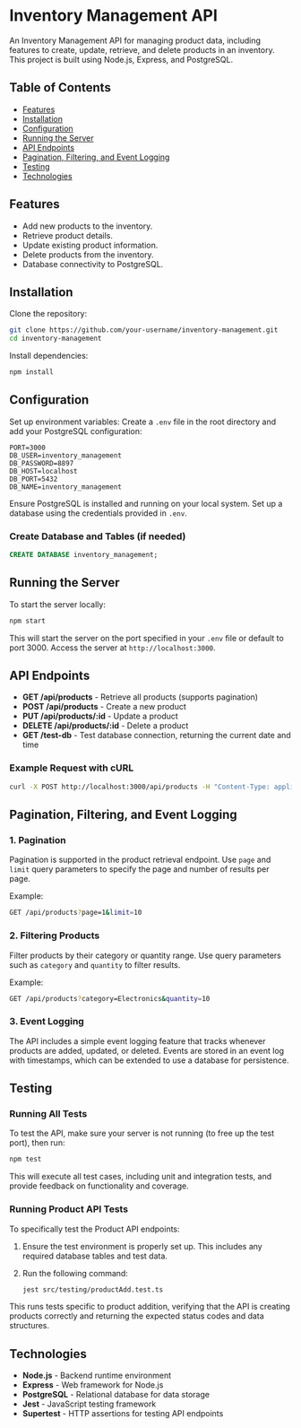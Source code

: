 
# Inventory Management API

An Inventory Management API for managing product data, including features to create, update, retrieve, and delete products in an inventory. This project is built using Node.js, Express, and PostgreSQL.

## Table of Contents
- [Features](#features)
- [Installation](#installation)
- [Configuration](#configuration)
- [Running the Server](#running-the-server)
- [API Endpoints](#api-endpoints)
- [Pagination, Filtering, and Event Logging](#pagination-filtering-and-event-logging)
- [Testing](#testing)
- [Technologies](#technologies)

## Features
- Add new products to the inventory.
- Retrieve product details.
- Update existing product information.
- Delete products from the inventory.
- Database connectivity to PostgreSQL.

## Installation

Clone the repository:
```bash
git clone https://github.com/your-username/inventory-management.git
cd inventory-management
```

Install dependencies:
```bash
npm install
```

## Configuration

Set up environment variables: Create a `.env` file in the root directory and add your PostgreSQL configuration:

```plaintext
PORT=3000
DB_USER=inventory_management
DB_PASSWORD=8897
DB_HOST=localhost
DB_PORT=5432
DB_NAME=inventory_management
```

Ensure PostgreSQL is installed and running on your local system. Set up a database using the credentials provided in `.env`.

### Create Database and Tables (if needed)
```sql
CREATE DATABASE inventory_management;
```

## Running the Server

To start the server locally:
```bash
npm start
```
This will start the server on the port specified in your `.env` file or default to port 3000. Access the server at `http://localhost:3000`.

## API Endpoints

- **GET /api/products** - Retrieve all products (supports pagination)
- **POST /api/products** - Create a new product
- **PUT /api/products/:id** - Update a product
- **DELETE /api/products/:id** - Delete a product
- **GET /test-db** - Test database connection, returning the current date and time

### Example Request with cURL
```bash
curl -X POST http://localhost:3000/api/products -H "Content-Type: application/json" -d '{"name":"Laptop","quantity":10,"category":"Electronics"}'
```

## Pagination, Filtering, and Event Logging

### 1. Pagination
Pagination is supported in the product retrieval endpoint. Use `page` and `limit` query parameters to specify the page and number of results per page.

Example:
```bash
GET /api/products?page=1&limit=10
```

### 2. Filtering Products
Filter products by their category or quantity range. Use query parameters such as `category` and `quantity` to filter results.

Example:
```bash
GET /api/products?category=Electronics&quantity=10
```

### 3. Event Logging
The API includes a simple event logging feature that tracks whenever products are added, updated, or deleted. Events are stored in an event log with timestamps, which can be extended to use a database for persistence.

## Testing

### Running All Tests

To test the API, make sure your server is not running (to free up the test port), then run:
```bash
npm test
```
This will execute all test cases, including unit and integration tests, and provide feedback on functionality and coverage.

### Running Product API Tests
To specifically test the Product API endpoints:

1. Ensure the test environment is properly set up. This includes any required database tables and test data.

2. Run the following command:
    ```bash
    jest src/testing/productAdd.test.ts
    ```
This runs tests specific to product addition, verifying that the API is creating products correctly and returning the expected status codes and data structures.

## Technologies
- **Node.js** - Backend runtime environment
- **Express** - Web framework for Node.js
- **PostgreSQL** - Relational database for data storage
- **Jest** - JavaScript testing framework
- **Supertest** - HTTP assertions for testing API endpoints
